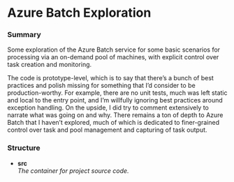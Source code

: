 # Azure Batch Exploration

### Summary

Some exploration of the Azure Batch service for some basic scenarios for processing via an on-demand pool of machines, with explicit control over task creation and monitoring.

The code is prototype-level, which is to say that there’s a bunch of best practices and polish missing for something that I’d consider to be production-worthy.   For example, there are no unit tests, much was left static and local to the entry point, and I’m willfully ignoring best practices around exception handling.  On the upside, I did try to comment extensively to narrate what was going on and why.   There remains a ton of depth to Azure Batch that I haven’t explored, much of which is dedicated to finer-grained control over task and pool management and capturing of task output.

### Structure

* **src**  
_The container for project source code._

